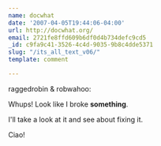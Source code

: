 ```yaml
---
name: docwhat
date: '2007-04-05T19:44:06-04:00'
url: http://docwhat.org/
email: 2721fe8ffd609b6df0d4b734defc9cd5
_id: c9fa9c41-3526-4c4d-9035-9b8c4dde5371
slug: "/its_all_text_v06/"
template: comment

---
```


raggedrobin & robwahoo:

Whups!  Look like I broke <strong>something</strong>.

I'll take a look at it and see about fixing it.

Ciao!
